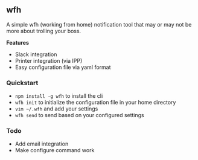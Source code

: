 
## wfh

A simple wfh (working from home) notification tool that may or may not be more about trolling your boss.

**Features**

* Slack integration
* Printer integration (via IPP)
* Easy configuration file via yaml format

### Quickstart

* `npm install -g wfh` to install the cli
* `wfh init` to initialize the configuration file in your home directory
* `vim ~/.wfh` and add your settings
* `wfh send` to send based on your configured settings

### Todo

* Add email integration
* Make configure command work